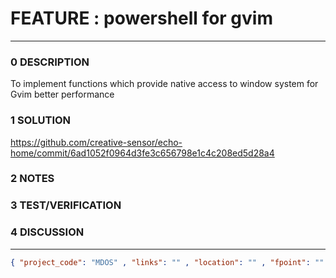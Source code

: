 # FEATURE : powershell for gvim
--------------------------------
### 0 DESCRIPTION
To implement functions which provide native access to window system for Gvim better performance

### 1 SOLUTION

https://github.com/creative-sensor/echo-home/commit/6ad1052f0964d3fe3c656798e1c4c208ed5d28a4

### 2 NOTES


### 3 TEST/VERIFICATION


### 4 DISCUSSION



--------------------------------
```json
{ "project_code": "MDOS" , "links": "" , "location": "" , "fpoint": "" }
```
